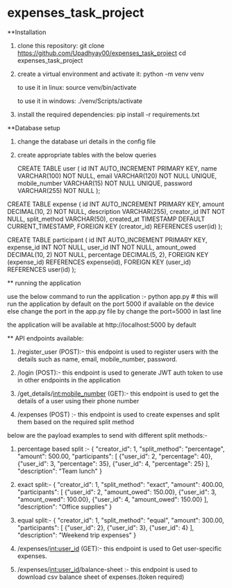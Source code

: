 # expenses_task_project

**Installation

1. clone this repository:
    git clone https://github.com/Upadhyay00/expenses_task_project
    cd expenses_task_project

2. create a virtual environment and activate it:
    python -m venv venv 

    to use it in linux: 
        source venv/bin/activate

    to use it in windows:
        ./venv/Scripts/activate

3. install the required dependencies:
    pip install -r requirements.txt

**Database setup

1. change the database uri details in the config file 
2. create appropriate tables with the below queries 

    CREATE TABLE user (
    id INT AUTO_INCREMENT PRIMARY KEY,
    name VARCHAR(100) NOT NULL,
    email VARCHAR(120) NOT NULL UNIQUE,
    mobile_number VARCHAR(15) NOT NULL UNIQUE,
    password VARCHAR(255) NOT NULL
);


CREATE TABLE expense (
    id INT AUTO_INCREMENT PRIMARY KEY,
    amount DECIMAL(10, 2) NOT NULL,
    description VARCHAR(255),
    creator_id INT NOT NULL,
    split_method VARCHAR(50),
    created_at TIMESTAMP DEFAULT CURRENT_TIMESTAMP,
    FOREIGN KEY (creator_id) REFERENCES user(id)
);


CREATE TABLE participant (
    id INT AUTO_INCREMENT PRIMARY KEY,
    expense_id INT NOT NULL,
    user_id INT NOT NULL,
    amount_owed DECIMAL(10, 2) NOT NULL,
    percentage DECIMAL(5, 2),
    FOREIGN KEY (expense_id) REFERENCES expense(id),
    FOREIGN KEY (user_id) REFERENCES user(id)
);


** running the application

use the below command to run the application
    :- python app.py      # this will run the application by default on the port 5000 if available on the device
                            else change the port in the app.py file by change the port=5000 in last line

the application will be available at
http://localhost:5000 by default

** API endpoints available:

1. /register_user (POST):- this endpoint is used to register users with the details such as name, email, mobile_number, password.

2. /login (POST):- this endpoint is used to generate JWT auth token to use in other endpoints in the application

3. /get_details/<int:mobile_number>  (GET):- this endpoint is used to get the details of a user using their phone number

4. /expenses (POST) :- this endpoint is used to create expenses and split them based on the required split method 

below are the payload examples to send with different split methods:-

1. percentage based split
:-
{
    "creator_id": 1,
    "split_method": "percentage",
    "amount": 500.00,
    "participants": [
        {"user_id": 2, "percentage": 40},
        {"user_id": 3, "percentage": 35},
        {"user_id": 4, "percentage": 25}
    ],
    "description": "Team lunch"
}


2. exact split:-
{
    "creator_id": 1,
    "split_method": "exact",
    "amount": 400.00,
    "participants": [
        {"user_id": 2, "amount_owed": 150.00},
        {"user_id": 3, "amount_owed": 100.00},
        {"user_id": 4, "amount_owed": 150.00}
    ],
    "description": "Office supplies"
}

3. equal split:-
{
    "creator_id": 1,
    "split_method": "equal",
    "amount": 300.00,
    "participants": [
        {"user_id": 2},
        {"user_id": 3},
        {"user_id": 4}
    ],
    "description": "Weekend trip expenses"
}


5. /expenses/<int:user_id> (GET):- this endpoint is used to Get user-specific expenses.

6. /expenses/<int:user_id>/balance-sheet :- this endpoint is used to download csv balance sheet of expenses.(token required)
